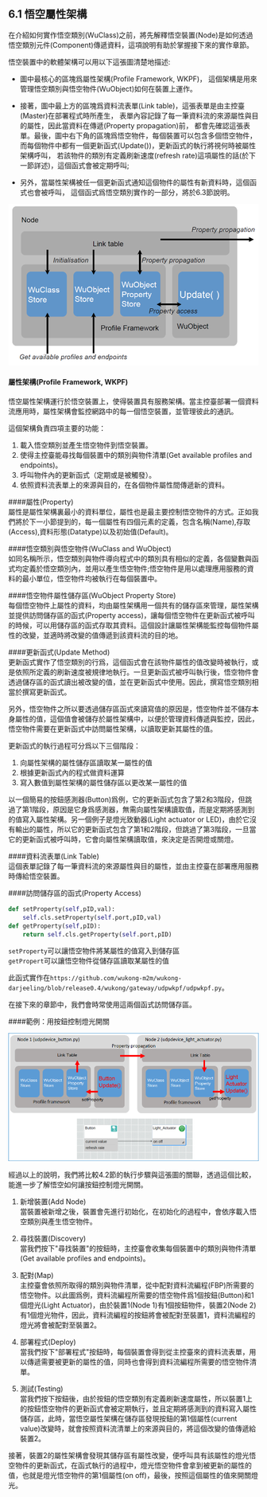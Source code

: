 ## 6.1 悟空屬性架構  

在介紹如何實作悟空類別(WuClass)之前，將先解釋悟空裝置(Node)是如何透過悟空類別元件(Component)傳遞資料，這項說明有助於掌握接下來的實作章節。  


悟空裝置中的軟體架構可以用以下這張圖清楚地描述:

- 圖中最核心的區塊爲屬性架構(Profile Framework, WKPF)，
這個架構是用來管理悟空類別與悟空物件(WuObject)如何在裝置上運作。

- 接著，圖中最上方的區塊爲資料流表單(Link table)，這張表單是由主控臺(Master)在部署程式時所產生，
表單內容記錄了每一筆資料流的來源屬性與目的屬性，因此當資料在傳遞(Property propagation)前，
都會先確認這張表單。最後，圖中右下角的區塊爲悟空物件，每個裝置可以包含多個悟空物件，
而每個物件中都有一個更新函式(Update())，更新函式的執行將視何時被屬性架構呼叫，
若該物件的類別有定義刷新速度(refresh rate)這項屬性的話(於下一節詳述)，這個函式會被定期呼叫;

- 另外，當屬性架構被任一個更新函式通知這個物件的屬性有新資料時，這個函式也會被呼叫，
這個函式爲悟空類別實作的一部分，將於6.3節說明。  

![](https://raw.githubusercontent.com/wukong-ntu/wukong-gitbook-figures/master/figures/06-Wuclass/profile_framework.png)

#### 屬性架構(Profile Framework, WKPF)   
悟空屬性架構運行於悟空裝置上，使得裝置具有服務架構。當主控臺部署一個資料流應用時，屬性架構會監控網路中的每一個悟空裝置，並管理彼此的通訊。  

這個架構負責四項主要的功能：  

1. 載入悟空類別並產生悟空物件到悟空裝置。   
2. 使得主控臺能尋找每個裝置中的類別與物件清單(Get available profiles and endpoints)。   
3. 呼叫物件內的更新函式（定期或是被觸發）。  
4. 依照資料流表單上的來源與目的，在各個物件屬性間傳遞新的資料。      

####屬性(Property)  
屬性是屬性架構裏最小的資料單位，屬性也是最主要控制悟空物件的方式。正如我們將於下一小節提到的，每一個屬性有四個元素的定義，包含名稱(Name),存取(Access),資料形態(Datatype)以及初始值(Default)。   

####悟空類別與悟空物件(WuClass and WuObject)   
如同名稱所示，悟空類別與物件導向程式中的類別具有相似的定義，各個變數與函式均定義於悟空類別內，並用以產生悟空物件;悟空物件是用以處理應用服務的資料的最小單位，悟空物件均被執行在每個裝置中。  

####悟空物件屬性儲存區(WuObject Property Store)  
每個悟空物件上屬性的資料，均由屬性架構用一個共有的儲存區來管理，屬性架構並提供訪問儲存區的函式(Property access)，讓每個悟空物件在更新函式被呼叫的時候，可以用儲存區的函式存取其資料。這個設計讓屬性架構能監控每個物件屬性的改變，並適時將改變的值傳遞到該資料流的目的地。      

####更新函式(Update Method)  
更新函式實作了悟空類別的行爲，這個函式會在該物件屬性的值改變時被執行，或是依照所定義的刷新速度被規律地執行。一旦更新函式被呼叫執行後，悟空物件會透過儲存區的函式讀出被改變的值，並在更新函式中使用。因此，撰寫悟空類別相當於撰寫更新函式。   

另外，悟空物件之所以要透過儲存區函式來讀寫值的原因是，悟空物件並不儲存本身屬性的值，這個值會被儲存於屬性架構中，以便於管理資料傳遞與監控，因此，悟空物件需要在更新函式中訪問屬性架構，以讀取更新其屬性的值。   

更新函式的執行過程可分爲以下三個階段：   
1. 向屬性架構的屬性儲存區讀取某一屬性的值   
2. 根據更新函式內的程式做資料運算   
3. 寫入數值到屬性架構的屬性儲存區以更改某一屬性的值    


以一個簡易的按鈕感測器(Button)爲例，它的更新函式包含了第2和3階段，但跳過了第1階段，原因是它身爲感測器，無需向屬性架構讀取值，而是定期將感測到的值寫入屬性架構。另一個例子是燈光致動器(Light actuator or LED)，由於它沒有輸出的屬性，所以它的更新函式包含了第1和2階段，但跳過了第3階段，一旦當它的更新函式被呼叫時，它會向屬性架構讀取值，來決定是否開燈或關燈。    

####資料流表單(Link Table)   
這個表單記錄了每一筆資料流的來源屬性與目的屬性，並由主控臺在部署應用服務時傳給悟空裝置。    


####訪問儲存區的函式(Property Access)      
```python
def setProperty(self,pID,val):
    self.cls.setProperty(self.port,pID,val)
def getProperty(self,pID):
    return self.cls.getProperty(self.port,pID)
```
`setProperty`可以讓悟空物件將某屬性的值寫入到儲存區   
`getPropert`可以讓悟空物件從儲存區讀取某屬性的值   

此函式實作在`https://github.com/wukong-m2m/wukong-darjeeling/blob/release0.4/wukong/gateway/udpwkpf/udpwkpf.py`。

在接下來的章節中，我們會時常使用這兩個函式訪問儲存區。   

####範例：用按鈕控制燈光開關   

![](https://raw.githubusercontent.com/wukong-ntu/wukong-gitbook-figures/master/figures/06-Wuclass/fbp_behind_the_scene.png)

經過以上的說明，我們將比較4.2節的執行步驟與這張圖的關聯，透過這個比較，能進一步了解悟空如何讓按鈕控制燈光開關。    
1. 新增裝置(Add Node)      
   當裝置被新增之後，裝置會先進行初始化，在初始化的過程中，會依序載入悟空類別與產生悟空物件。    

2. 尋找裝置(Discovery)   
   當我們按下"尋找裝置"的按鈕時，主控臺會收集每個裝置中的類別與物件清單(Get available profiles and endpoints)。    
3. 配對(Map)   
   主控臺會依照所取得的類別與物件清單，從中配對資料流編程(FBP)所需要的悟空物件。以此圖爲例，資料流編程所需要的悟空物件爲1個按鈕(Button)和1個燈光(Light Actuator)，由於裝置1(Node 1)有1個按鈕物件，裝置2(Node 2)有1個燈光物件，因此，資料流編程的按鈕將會被配對至裝置1，資料流編程的燈光將會被配對至裝置2。         
  
4. 部署程式(Deploy)   
   當我們按下"部署程式"按鈕時，每個裝置會得到從主控臺來的資料流表單，用以傳遞需要被更新的屬性的值，同時也會得到資料流編程所需要的悟空物件清單。       

5. 測試(Testing)   
  當我們按下按鈕後，由於按鈕的悟空類別有定義刷新速度屬性，所以裝置1上的按鈕悟空物件的更新函式會被定期執行，並且定期將感測到的資料寫入屬性儲存區，此時，當悟空屬性架構在儲存區發現按鈕的第1個屬性(current value)改變時，就會按照資料流清單上的來源與目的，將這個改變的值傳遞給裝置2。    
     
  接著，裝置2的屬性架構會發現其儲存區有屬性改變，便呼叫具有該屬性的燈光悟空物件的更新函式，在函式執行的過程中，燈光悟空物件會拿到被更新的屬性的值，也就是燈光悟空物件的第1個屬性(on off)，最後，按照這個屬性的值來開關燈光。    
